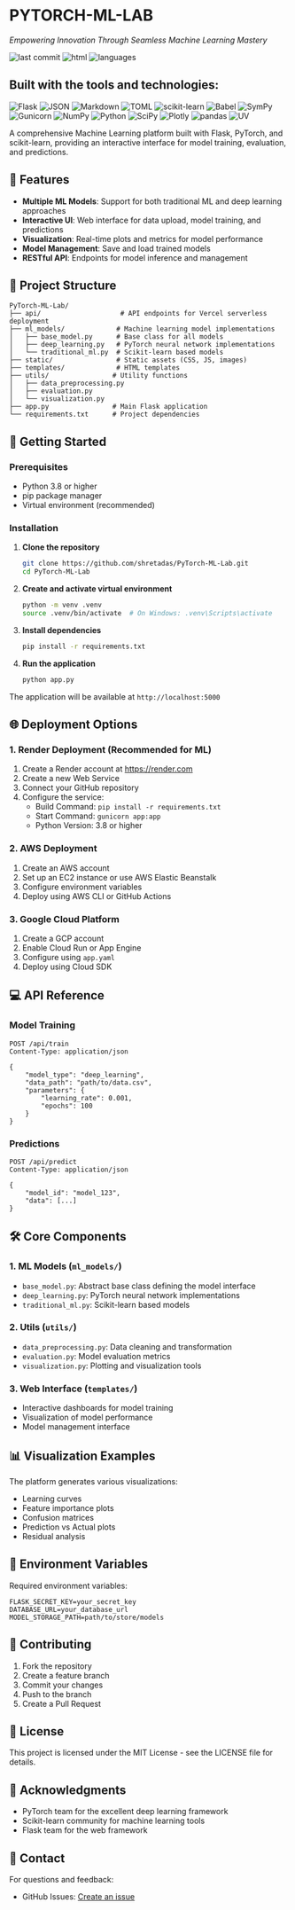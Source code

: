 # PYTORCH-ML-LAB

*Empowering Innovation Through Seamless Machine Learning Mastery*

![last commit](https://img.shields.io/github/last-commit/shretadas/PyTorch-ML-Lab?color=blue&style=flat-square)
![html](https://img.shields.io/badge/html-47.5%25-blue?style=flat-square)
![languages](https://img.shields.io/badge/languages-6-blue?style=flat-square)

## Built with the tools and technologies:

![Flask](https://img.shields.io/badge/-Flask-000000?style=for-the-badge&logo=flask)
![JSON](https://img.shields.io/badge/-JSON-000000?style=for-the-badge&logo=json)
![Markdown](https://img.shields.io/badge/-Markdown-000000?style=for-the-badge&logo=markdown)
![TOML](https://img.shields.io/badge/-TOML-000000?style=for-the-badge&logo=toml)
![scikit-learn](https://img.shields.io/badge/-scikit--learn-F7931E?style=for-the-badge&logo=scikit-learn)
![Babel](https://img.shields.io/badge/-Babel-F9DC3E?style=for-the-badge&logo=babel)
![SymPy](https://img.shields.io/badge/-SymPy-3B5526?style=for-the-badge&logo=sympy)
![Gunicorn](https://img.shields.io/badge/-Gunicorn-499848?style=for-the-badge&logo=gunicorn)
![NumPy](https://img.shields.io/badge/-NumPy-013243?style=for-the-badge&logo=numpy)
![Python](https://img.shields.io/badge/-Python-3776AB?style=for-the-badge&logo=python)
![SciPy](https://img.shields.io/badge/-SciPy-8CAAE6?style=for-the-badge&logo=scipy)
![Plotly](https://img.shields.io/badge/-Plotly-3F4F75?style=for-the-badge&logo=plotly)
![pandas](https://img.shields.io/badge/-pandas-150458?style=for-the-badge&logo=pandas)
![UV](https://img.shields.io/badge/-UV-FF69B4?style=for-the-badge)

A comprehensive Machine Learning platform built with Flask, PyTorch, and scikit-learn, providing an interactive interface for model training, evaluation, and predictions.

## 🌟 Features

- **Multiple ML Models**: Support for both traditional ML and deep learning approaches
- **Interactive UI**: Web interface for data upload, model training, and predictions
- **Visualization**: Real-time plots and metrics for model performance
- **Model Management**: Save and load trained models
- **RESTful API**: Endpoints for model inference and management

## 📁 Project Structure

```
PyTorch-ML-Lab/
├── api/                    # API endpoints for Vercel serverless deployment
├── ml_models/             # Machine learning model implementations
│   ├── base_model.py      # Base class for all models
│   ├── deep_learning.py   # PyTorch neural network implementations
│   └── traditional_ml.py  # Scikit-learn based models
├── static/                # Static assets (CSS, JS, images)
├── templates/             # HTML templates
├── utils/                # Utility functions
│   ├── data_preprocessing.py
│   ├── evaluation.py
│   └── visualization.py
├── app.py                # Main Flask application
└── requirements.txt      # Project dependencies
```

## 🚀 Getting Started

### Prerequisites

- Python 3.8 or higher
- pip package manager
- Virtual environment (recommended)

### Installation

1. **Clone the repository**
   ```bash
   git clone https://github.com/shretadas/PyTorch-ML-Lab.git
   cd PyTorch-ML-Lab
   ```

2. **Create and activate virtual environment**
   ```bash
   python -m venv .venv
   source .venv/bin/activate  # On Windows: .venv\Scripts\activate
   ```

3. **Install dependencies**
   ```bash
   pip install -r requirements.txt
   ```

4. **Run the application**
   ```bash
   python app.py
   ```

The application will be available at `http://localhost:5000`

## 🌐 Deployment Options

### 1. Render Deployment (Recommended for ML)

1. Create a Render account at https://render.com
2. Create a new Web Service
3. Connect your GitHub repository
4. Configure the service:
   - Build Command: `pip install -r requirements.txt`
   - Start Command: `gunicorn app:app`
   - Python Version: 3.8 or higher

### 2. AWS Deployment

1. Create an AWS account
2. Set up an EC2 instance or use AWS Elastic Beanstalk
3. Configure environment variables
4. Deploy using AWS CLI or GitHub Actions

### 3. Google Cloud Platform

1. Create a GCP account
2. Enable Cloud Run or App Engine
3. Configure using `app.yaml`
4. Deploy using Cloud SDK

## 💻 API Reference

### Model Training
```http
POST /api/train
Content-Type: application/json

{
    "model_type": "deep_learning",
    "data_path": "path/to/data.csv",
    "parameters": {
        "learning_rate": 0.001,
        "epochs": 100
    }
}
```

### Predictions
```http
POST /api/predict
Content-Type: application/json

{
    "model_id": "model_123",
    "data": [...]
}
```

## 🛠️ Core Components

### 1. ML Models (`ml_models/`)
- `base_model.py`: Abstract base class defining the model interface
- `deep_learning.py`: PyTorch neural network implementations
- `traditional_ml.py`: Scikit-learn based models

### 2. Utils (`utils/`)
- `data_preprocessing.py`: Data cleaning and transformation
- `evaluation.py`: Model evaluation metrics
- `visualization.py`: Plotting and visualization tools

### 3. Web Interface (`templates/`)
- Interactive dashboards for model training
- Visualization of model performance
- Model management interface

## 📊 Visualization Examples

The platform generates various visualizations:
- Learning curves
- Feature importance plots
- Confusion matrices
- Prediction vs Actual plots
- Residual analysis

## 🔐 Environment Variables

Required environment variables:
```
FLASK_SECRET_KEY=your_secret_key
DATABASE_URL=your_database_url
MODEL_STORAGE_PATH=path/to/store/models
```

## 🤝 Contributing

1. Fork the repository
2. Create a feature branch
3. Commit your changes
4. Push to the branch
5. Create a Pull Request

## 📝 License

This project is licensed under the MIT License - see the LICENSE file for details.

## 🙏 Acknowledgments

- PyTorch team for the excellent deep learning framework
- Scikit-learn community for machine learning tools
- Flask team for the web framework

## 📧 Contact

For questions and feedback:
- GitHub Issues: [Create an issue](https://github.com/shretadas/PyTorch-ML-Lab/issues)